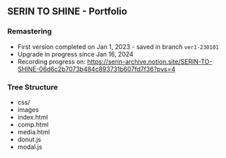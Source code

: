 ## SERIN TO SHINE - Portfolio

### Remastering
* First version completed on Jan 1, 2023 - saved in branch `ver1-230101`
* Upgrade in progress since Jan 16, 2024
* Recording progress on: https://serin-archive.notion.site/SERIN-TO-SHINE-06d6c2b7073b484c893731b607fd7f36?pvs=4

### Tree Structure
* css/
* images
* index.html
* comp.html
* media.html
* donut.js
* modal.js
